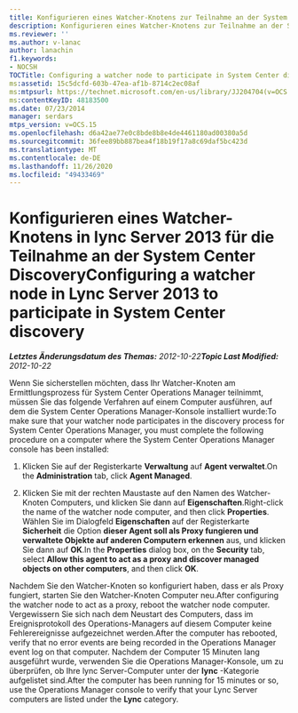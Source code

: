 ```yaml
---
title: Konfigurieren eines Watcher-Knotens zur Teilnahme an der System Center Discovery
description: Konfigurieren eines Watcher-Knotens zur Teilnahme an der System Center-Ermittlung
ms.reviewer: ''
ms.author: v-lanac
author: lanachin
f1.keywords:
- NOCSH
TOCTitle: Configuring a watcher node to participate in System Center discovery
ms:assetid: 15c5dcfd-603b-47ea-af1b-8714c2ec08af
ms:mtpsurl: https://technet.microsoft.com/en-us/library/JJ204704(v=OCS.15)
ms:contentKeyID: 48183500
ms.date: 07/23/2014
manager: serdars
mtps_version: v=OCS.15
ms.openlocfilehash: d6a42ae77e0c8bde8b8e4de4461180ad00380a5d
ms.sourcegitcommit: 36fee89bb887bea4f18b19f17a8c69daf5bc423d
ms.translationtype: MT
ms.contentlocale: de-DE
ms.lasthandoff: 11/26/2020
ms.locfileid: "49433469"
---
```

# <a name="configuring-a-watcher-node-in-lync-server-2013-to-participate-in-system-center-discovery"></a><span data-ttu-id="3bf83-103">Konfigurieren eines Watcher-Knotens in lync Server 2013 für die Teilnahme an der System Center Discovery</span><span class="sxs-lookup"><span data-stu-id="3bf83-103">Configuring a watcher node in Lync Server 2013 to participate in System Center discovery</span></span>

<div data-xmlns="http://www.w3.org/1999/xhtml">

<div class="topic" data-xmlns="http://www.w3.org/1999/xhtml" data-msxsl="urn:schemas-microsoft-com:xslt" data-cs="https://msdn.microsoft.com/">

<div data-asp="https://msdn2.microsoft.com/asp">



</div>

<div id="mainSection">

<div id="mainBody"><span data-ttu-id="3bf83-104">

<span> </span></span><span class="sxs-lookup"><span data-stu-id="3bf83-104">

<span> </span></span></span>

<span data-ttu-id="3bf83-105">_**Letztes Änderungsdatum des Themas:** 2012-10-22_</span><span class="sxs-lookup"><span data-stu-id="3bf83-105">_**Topic Last Modified:** 2012-10-22_</span></span>

<span data-ttu-id="3bf83-106">Wenn Sie sicherstellen möchten, dass Ihr Watcher-Knoten am Ermittlungsprozess für System Center Operations Manager teilnimmt, müssen Sie das folgende Verfahren auf einem Computer ausführen, auf dem die System Center Operations Manager-Konsole installiert wurde:</span><span class="sxs-lookup"><span data-stu-id="3bf83-106">To make sure that your watcher node participates in the discovery process for System Center Operations Manager, you must complete the following procedure on a computer where the System Center Operations Manager console has been installed:</span></span>

1.  <span data-ttu-id="3bf83-107">Klicken Sie auf der Registerkarte **Verwaltung** auf **Agent verwaltet**.</span><span class="sxs-lookup"><span data-stu-id="3bf83-107">On the **Administration** tab, click **Agent Managed**.</span></span>

2.  <span data-ttu-id="3bf83-108">Klicken Sie mit der rechten Maustaste auf den Namen des Watcher-Knoten Computers, und klicken Sie dann auf **Eigenschaften**.</span><span class="sxs-lookup"><span data-stu-id="3bf83-108">Right-click the name of the watcher node computer, and then click **Properties**.</span></span> <span data-ttu-id="3bf83-109">Wählen Sie im Dialogfeld **Eigenschaften** auf der Registerkarte **Sicherheit** die Option **dieser Agent soll als Proxy fungieren und verwaltete Objekte auf anderen Computern erkennen** aus, und klicken Sie dann auf **OK**.</span><span class="sxs-lookup"><span data-stu-id="3bf83-109">In the **Properties** dialog box, on the **Security** tab, select **Allow this agent to act as a proxy and discover managed objects on other computers**, and then click **OK**.</span></span>

<span data-ttu-id="3bf83-110">Nachdem Sie den Watcher-Knoten so konfiguriert haben, dass er als Proxy fungiert, starten Sie den Watcher-Knoten Computer neu.</span><span class="sxs-lookup"><span data-stu-id="3bf83-110">After configuring the watcher node to act as a proxy, reboot the watcher node computer.</span></span> <span data-ttu-id="3bf83-111">Vergewissern Sie sich nach dem Neustart des Computers, dass im Ereignisprotokoll des Operations-Managers auf diesem Computer keine Fehlerereignisse aufgezeichnet werden.</span><span class="sxs-lookup"><span data-stu-id="3bf83-111">After the computer has rebooted, verify that no error events are being recorded in the Operations Manager event log on that computer.</span></span> <span data-ttu-id="3bf83-112">Nachdem der Computer 15 Minuten lang ausgeführt wurde, verwenden Sie die Operations Manager-Konsole, um zu überprüfen, ob Ihre lync Server-Computer unter der **lync** -Kategorie aufgelistet sind.</span><span class="sxs-lookup"><span data-stu-id="3bf83-112">After the computer has been running for 15 minutes or so, use the Operations Manager console to verify that your Lync Server computers are listed under the **Lync** category.</span></span>

<span data-ttu-id="3bf83-113"></div>

<span> </span>

</div>

</div>

</span><span class="sxs-lookup"><span data-stu-id="3bf83-113"></div>

<span> </span>

</div>

</div>

</span></span></div>

